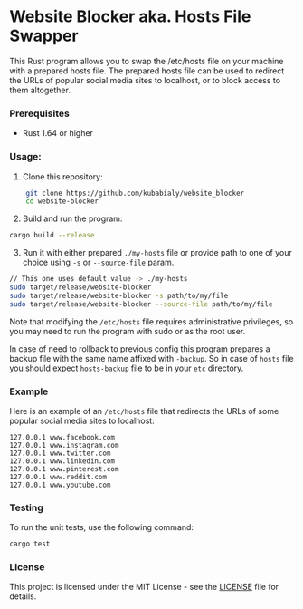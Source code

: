 # Website Blocker aka. Hosts File Swapper

This Rust program allows you to swap the /etc/hosts file on your machine with a prepared hosts file. The prepared hosts file can be used to redirect the URLs of popular social media sites to localhost, or to block access to them altogether.

### Prerequisites

- Rust 1.64 or higher

### Usage:

1. Clone this repository:
```bash
    git clone https://github.com/kubabialy/website_blocker
    cd website-blocker
```
2. Build and run the program:
```bash
cargo build --release
```

3. Run it with either prepared `./my-hosts` file or provide path to one of your choice using `-s` or `--source-file` param.

```bash
// This one uses default value -> ./my-hosts
sudo target/release/website-blocker
sudo target/release/website-blocker -s path/to/my/file
sudo target/release/website-blocker --source-file path/to/my/file
```

Note that modifying the `/etc/hosts` file requires administrative privileges, so you may need to run the program with sudo or as the root user.

In case of need to rollback to previous config this program prepares a backup file with the same name affixed with `-backup`. So in case of `hosts` file you should expect `hosts-backup` file to be in your `etc` directory.

### Example

Here is an example of an `/etc/hosts` file that redirects the URLs of some popular social media sites to localhost:

```
127.0.0.1 www.facebook.com
127.0.0.1 www.instagram.com
127.0.0.1 www.twitter.com
127.0.0.1 www.linkedin.com
127.0.0.1 www.pinterest.com
127.0.0.1 www.reddit.com
127.0.0.1 www.youtube.com
```

### Testing

To run the unit tests, use the following command:

```bash
cargo test
```

### License

This project is licensed under the MIT License - see the [LICENSE](https://github.com/git/git-scm.com/blob/main/MIT-LICENSE.txt) file for details.
